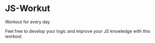 # JS-Workut
Workout for every day

Feel free to develop your logic and improve your JS knowledge with this workout
